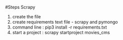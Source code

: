 #Steps Scrapy
1. create the file 
2. create requirements text file - scrapy and pymongo
3. command line :  pip3 install -r requirements.txt 
4. start a project : scrapy startproject movies_cms



